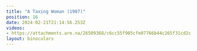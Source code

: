 ```yaml
---
title: "A Taxing Woman (1987)"
position: 16
date: 2024-02-21T21:14:56.253Z
videos: 
- https://attachments.are.na/26509368/c6cc55f905cfe07766b44c265f31cd2c.mp4?1708550097
layout: binoculars
---
```


